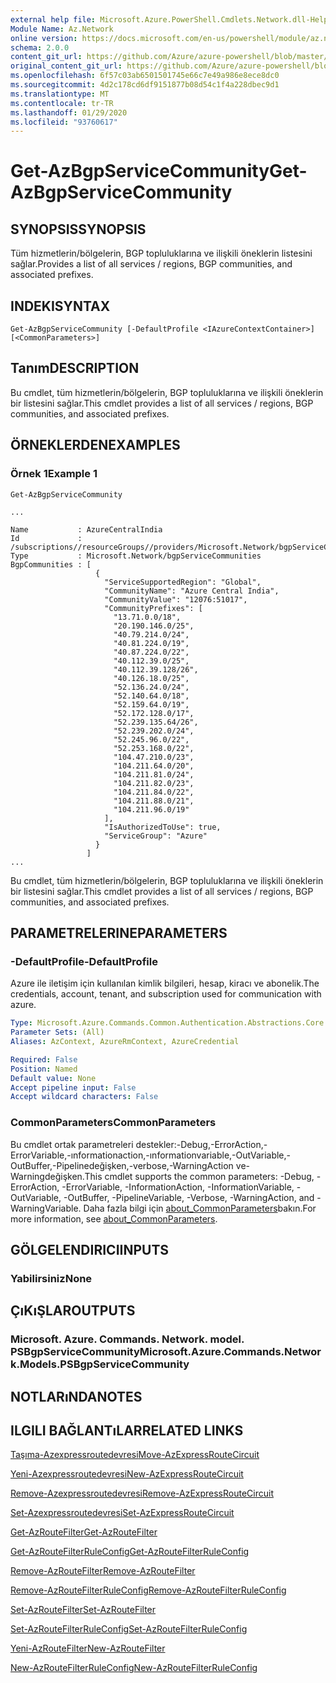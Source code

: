 ```yaml
---
external help file: Microsoft.Azure.PowerShell.Cmdlets.Network.dll-Help.xml
Module Name: Az.Network
online version: https://docs.microsoft.com/en-us/powershell/module/az.network/get-azbgpservicecommunity
schema: 2.0.0
content_git_url: https://github.com/Azure/azure-powershell/blob/master/src/Network/Network/help/Get-AzBgpServiceCommunity.md
original_content_git_url: https://github.com/Azure/azure-powershell/blob/master/src/Network/Network/help/Get-AzBgpServiceCommunity.md
ms.openlocfilehash: 6f57c03ab6501501745e66c7e49a986e8ece8dc0
ms.sourcegitcommit: 4d2c178cd6df9151877b08d54c1f4a228dbec9d1
ms.translationtype: MT
ms.contentlocale: tr-TR
ms.lasthandoff: 01/29/2020
ms.locfileid: "93760617"
---
```

# <span data-ttu-id="a131e-101">Get-AzBgpServiceCommunity</span><span class="sxs-lookup"><span data-stu-id="a131e-101">Get-AzBgpServiceCommunity</span></span>

## <span data-ttu-id="a131e-102">SYNOPSIS</span><span class="sxs-lookup"><span data-stu-id="a131e-102">SYNOPSIS</span></span>
<span data-ttu-id="a131e-103">Tüm hizmetlerin/bölgelerin, BGP topluluklarına ve ilişkili öneklerin listesini sağlar.</span><span class="sxs-lookup"><span data-stu-id="a131e-103">Provides a list of all services / regions, BGP communities, and associated prefixes.</span></span>

## <span data-ttu-id="a131e-104">INDEKI</span><span class="sxs-lookup"><span data-stu-id="a131e-104">SYNTAX</span></span>

```
Get-AzBgpServiceCommunity [-DefaultProfile <IAzureContextContainer>] [<CommonParameters>]
```

## <span data-ttu-id="a131e-105">Tanım</span><span class="sxs-lookup"><span data-stu-id="a131e-105">DESCRIPTION</span></span>
<span data-ttu-id="a131e-106">Bu cmdlet, tüm hizmetlerin/bölgelerin, BGP topluluklarına ve ilişkili öneklerin bir listesini sağlar.</span><span class="sxs-lookup"><span data-stu-id="a131e-106">This cmdlet provides a list of all services / regions, BGP communities, and associated prefixes.</span></span>

## <span data-ttu-id="a131e-107">ÖRNEKLERDEN</span><span class="sxs-lookup"><span data-stu-id="a131e-107">EXAMPLES</span></span>

### <span data-ttu-id="a131e-108">Örnek 1</span><span class="sxs-lookup"><span data-stu-id="a131e-108">Example 1</span></span>
```
Get-AzBgpServiceCommunity

...

Name           : AzureCentralIndia
Id             : /subscriptions//resourceGroups//providers/Microsoft.Network/bgpServiceCommunities/AzureCentralIndia
Type           : Microsoft.Network/bgpServiceCommunities
BgpCommunities : [
                   {
                     "ServiceSupportedRegion": "Global",
                     "CommunityName": "Azure Central India",
                     "CommunityValue": "12076:51017",
                     "CommunityPrefixes": [
                       "13.71.0.0/18",
                       "20.190.146.0/25",
                       "40.79.214.0/24",
                       "40.81.224.0/19",
                       "40.87.224.0/22",
                       "40.112.39.0/25",
                       "40.112.39.128/26",
                       "40.126.18.0/25",
                       "52.136.24.0/24",
                       "52.140.64.0/18",
                       "52.159.64.0/19",
                       "52.172.128.0/17",
                       "52.239.135.64/26",
                       "52.239.202.0/24",
                       "52.245.96.0/22",
                       "52.253.168.0/22",
                       "104.47.210.0/23",
                       "104.211.64.0/20",
                       "104.211.81.0/24",
                       "104.211.82.0/23",
                       "104.211.84.0/22",
                       "104.211.88.0/21",
                       "104.211.96.0/19"
                     ],
                     "IsAuthorizedToUse": true,
                     "ServiceGroup": "Azure"
                   }
                 ]
...
```

<span data-ttu-id="a131e-109">Bu cmdlet, tüm hizmetlerin/bölgelerin, BGP topluluklarına ve ilişkili öneklerin bir listesini sağlar.</span><span class="sxs-lookup"><span data-stu-id="a131e-109">This cmdlet provides a list of all services / regions, BGP communities, and associated prefixes.</span></span>

## <span data-ttu-id="a131e-110">PARAMETRELERINE</span><span class="sxs-lookup"><span data-stu-id="a131e-110">PARAMETERS</span></span>

### <span data-ttu-id="a131e-111">-DefaultProfile</span><span class="sxs-lookup"><span data-stu-id="a131e-111">-DefaultProfile</span></span>
<span data-ttu-id="a131e-112">Azure ile iletişim için kullanılan kimlik bilgileri, hesap, kiracı ve abonelik.</span><span class="sxs-lookup"><span data-stu-id="a131e-112">The credentials, account, tenant, and subscription used for communication with azure.</span></span>

```yaml
Type: Microsoft.Azure.Commands.Common.Authentication.Abstractions.Core.IAzureContextContainer
Parameter Sets: (All)
Aliases: AzContext, AzureRmContext, AzureCredential

Required: False
Position: Named
Default value: None
Accept pipeline input: False
Accept wildcard characters: False
```

### <span data-ttu-id="a131e-113">CommonParameters</span><span class="sxs-lookup"><span data-stu-id="a131e-113">CommonParameters</span></span>
<span data-ttu-id="a131e-114">Bu cmdlet ortak parametreleri destekler:-Debug,-ErrorAction,-ErrorVariable,-ınformationaction,-ınformationvariable,-OutVariable,-OutBuffer,-Pipelinedeğişken,-verbose,-WarningAction ve-Warningdeğişken.</span><span class="sxs-lookup"><span data-stu-id="a131e-114">This cmdlet supports the common parameters: -Debug, -ErrorAction, -ErrorVariable, -InformationAction, -InformationVariable, -OutVariable, -OutBuffer, -PipelineVariable, -Verbose, -WarningAction, and -WarningVariable.</span></span> <span data-ttu-id="a131e-115">Daha fazla bilgi için [about_CommonParameters](https://go.microsoft.com/fwlink/?LinkID=113216)bakın.</span><span class="sxs-lookup"><span data-stu-id="a131e-115">For more information, see [about_CommonParameters](https://go.microsoft.com/fwlink/?LinkID=113216).</span></span>

## <span data-ttu-id="a131e-116">GÖLGELENDIRICI</span><span class="sxs-lookup"><span data-stu-id="a131e-116">INPUTS</span></span>

### <span data-ttu-id="a131e-117">Yabilirsiniz</span><span class="sxs-lookup"><span data-stu-id="a131e-117">None</span></span>

## <span data-ttu-id="a131e-118">ÇıKıŞLAR</span><span class="sxs-lookup"><span data-stu-id="a131e-118">OUTPUTS</span></span>

### <span data-ttu-id="a131e-119">Microsoft. Azure. Commands. Network. model. PSBgpServiceCommunity</span><span class="sxs-lookup"><span data-stu-id="a131e-119">Microsoft.Azure.Commands.Network.Models.PSBgpServiceCommunity</span></span>

## <span data-ttu-id="a131e-120">NOTLARıNDA</span><span class="sxs-lookup"><span data-stu-id="a131e-120">NOTES</span></span>

## <span data-ttu-id="a131e-121">ILGILI BAĞLANTıLAR</span><span class="sxs-lookup"><span data-stu-id="a131e-121">RELATED LINKS</span></span>

[<span data-ttu-id="a131e-122">Taşıma-Azexpressroutedevresi</span><span class="sxs-lookup"><span data-stu-id="a131e-122">Move-AzExpressRouteCircuit</span></span>](Move-AzExpressRouteCircuit.md)

[<span data-ttu-id="a131e-123">Yeni-Azexpressroutedevresi</span><span class="sxs-lookup"><span data-stu-id="a131e-123">New-AzExpressRouteCircuit</span></span>](New-AzExpressRouteCircuit.md)

[<span data-ttu-id="a131e-124">Remove-Azexpressroutedevresi</span><span class="sxs-lookup"><span data-stu-id="a131e-124">Remove-AzExpressRouteCircuit</span></span>](Remove-AzExpressRouteCircuit.md)

[<span data-ttu-id="a131e-125">Set-Azexpressroutedevresi</span><span class="sxs-lookup"><span data-stu-id="a131e-125">Set-AzExpressRouteCircuit</span></span>](Set-AzExpressRouteCircuit.md)

[<span data-ttu-id="a131e-126">Get-AzRouteFilter</span><span class="sxs-lookup"><span data-stu-id="a131e-126">Get-AzRouteFilter</span></span>](Get-AzRouteFilter.md)

[<span data-ttu-id="a131e-127">Get-AzRouteFilterRuleConfig</span><span class="sxs-lookup"><span data-stu-id="a131e-127">Get-AzRouteFilterRuleConfig</span></span>](Get-AzRouteFilterRuleConfig.md)

[<span data-ttu-id="a131e-128">Remove-AzRouteFilter</span><span class="sxs-lookup"><span data-stu-id="a131e-128">Remove-AzRouteFilter</span></span>](Remove-AzRouteFilter.md)

[<span data-ttu-id="a131e-129">Remove-AzRouteFilterRuleConfig</span><span class="sxs-lookup"><span data-stu-id="a131e-129">Remove-AzRouteFilterRuleConfig</span></span>](Remove-AzRouteFilterRuleConfig.md)

[<span data-ttu-id="a131e-130">Set-AzRouteFilter</span><span class="sxs-lookup"><span data-stu-id="a131e-130">Set-AzRouteFilter</span></span>](Set-AzRouteFilter.md)

[<span data-ttu-id="a131e-131">Set-AzRouteFilterRuleConfig</span><span class="sxs-lookup"><span data-stu-id="a131e-131">Set-AzRouteFilterRuleConfig</span></span>](Set-AzRouteFilterRuleConfig.md)

[<span data-ttu-id="a131e-132">Yeni-AzRouteFilter</span><span class="sxs-lookup"><span data-stu-id="a131e-132">New-AzRouteFilter</span></span>](New-AzRouteFilter.md)

[<span data-ttu-id="a131e-133">New-AzRouteFilterRuleConfig</span><span class="sxs-lookup"><span data-stu-id="a131e-133">New-AzRouteFilterRuleConfig</span></span>](New-AzRouteFilterRuleConfig.md)
